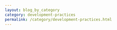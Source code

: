 ```yaml
---
layout: blog_by_category
category: development-practices 
permalink: /category/development-practices.html
---
```

